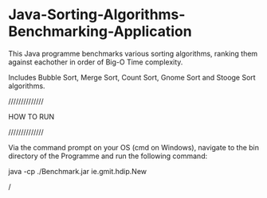 # Java-Sorting-Algorithms-Benchmarking-Application
This Java programme benchmarks various sorting algorithms, ranking them against eachother in order of Big-O Time complexity.

Includes Bubble Sort, Merge Sort, Count Sort, Gnome Sort and Stooge Sort algorithms.

//////////////

HOW TO RUN

//////////////

Via the command prompt on your OS (cmd on Windows), navigate to the bin directory of the Programme and run the following command:

java -cp ./Benchmark.jar ie.gmit.hdip.New

/


